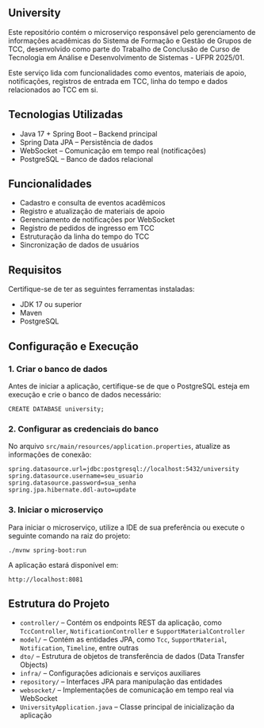 
## University

Este repositório contém o microserviço responsável pelo gerenciamento de informações acadêmicas do Sistema de Formação e Gestão de Grupos de TCC, desenvolvido como parte do Trabalho de Conclusão de Curso de Tecnologia em Análise e Desenvolvimento de Sistemas - UFPR 2025/01.

Este serviço lida com funcionalidades como eventos, materiais de apoio, notificações, registros de entrada em TCC, linha do tempo e dados relacionados ao TCC em si.

## Tecnologias Utilizadas

- Java 17 + Spring Boot – Backend principal
- Spring Data JPA – Persistência de dados
- WebSocket – Comunicação em tempo real (notificações)
- PostgreSQL – Banco de dados relacional

## Funcionalidades

- Cadastro e consulta de eventos acadêmicos
- Registro e atualização de materiais de apoio
- Gerenciamento de notificações por WebSocket
- Registro de pedidos de ingresso em TCC
- Estruturação da linha do tempo do TCC
- Sincronização de dados de usuários

## Requisitos

Certifique-se de ter as seguintes ferramentas instaladas:

- JDK 17 ou superior
- Maven
- PostgreSQL

## Configuração e Execução

### 1. Criar o banco de dados

Antes de iniciar a aplicação, certifique-se de que o PostgreSQL esteja em execução e crie o banco de dados necessário:

```
CREATE DATABASE university;
```

### 2. Configurar as credenciais do banco

No arquivo `src/main/resources/application.properties`, atualize as informações de conexão:

```
spring.datasource.url=jdbc:postgresql://localhost:5432/university
spring.datasource.username=seu_usuario
spring.datasource.password=sua_senha
spring.jpa.hibernate.ddl-auto=update
```

### 3. Iniciar o microserviço

Para iniciar o microserviço, utilize a IDE de sua preferência ou execute o seguinte comando na raiz do projeto:

```
./mvnw spring-boot:run
```

A aplicação estará disponível em:

```
http://localhost:8081
```

## Estrutura do Projeto

- `controller/` – Contém os endpoints REST da aplicação, como `TccController`, `NotificationController` e `SupportMaterialController`
- `model/` – Contém as entidades JPA, como `Tcc`, `SupportMaterial`, `Notification`, `Timeline`, entre outras
- `dto/` – Estrutura de objetos de transferência de dados (Data Transfer Objects)
- `infra/` – Configurações adicionais e serviços auxiliares
- `repository/` – Interfaces JPA para manipulação das entidades
- `websocket/` – Implementações de comunicação em tempo real via WebSocket
- `UniversityApplication.java` – Classe principal de inicialização da aplicação
